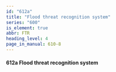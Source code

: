 ```yaml
---
id: "612a"
title: "Flood threat recognition system"
series: "600"
is_element: true
abbr: FTR
heading_level: 4
page_in_manual: 610-8
---
```


#### 612a Flood threat recognition system